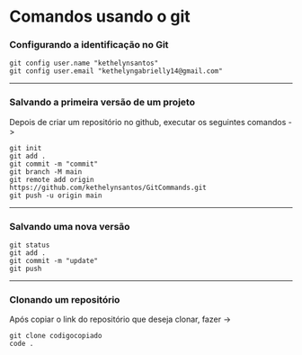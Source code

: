 # Comandos usando o git

### Configurando a identificação no Git

```
git config user.name "kethelynsantos"
git config user.email "kethelyngabrielly14@gmail.com"
```
---

### Salvando a primeira versão de um projeto

Depois de criar um repositório no github, executar os seguintes comandos ->

```
git init
git add .
git commit -m "commit"
git branch -M main
git remote add origin https://github.com/kethelynsantos/GitCommands.git
git push -u origin main
```
---

### Salvando uma nova versão
```
git status
git add .
git commit -m "update"
git push
```
---

### Clonando um repositório

Após copiar o link do repositório que deseja clonar, fazer ->
```
git clone codigocopiado
code .
```
